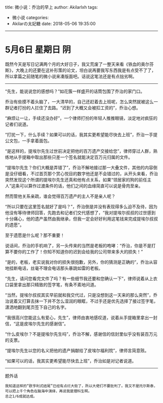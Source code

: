 title: 微小说：乔治的早上
author: Akilarlxh
tags:
  - 微小说
categories:
  - Akilarの太妃糖
date: 2018-05-06 19:35:00
---
# 5月6日 星期日 阴

既然今天是写日记满两个月的大好日子，我又荒废了一整天来看《铁血的奥尔芬斯》，大晚上的还要在这补形策的论文，坦白说再要我写东西我是有点受不了了，所以拿篇之前随笔的微小说来凑版面吧。话说这笔法还是有点拙劣啊。

---

“先生，能说说您的感想吗？”如花簇一样盛开的话筒包围了乔治的家门口。

乔治有些摸不着头脑了，一大清早的，自己还赶着去上班呢，怎么突然就被这么一群记者打扮的人拦住了去路。“迟到了大概又会被扣工资的”，乔治心想。

“麻烦让一让，手续还没办好”，一个律师打扮的年轻人推推眼镜，淡定地对疯狂的记者们说道。

“打扰一下，什么手续？如果可以的话，我其实更希望能尽快去上班”，乔治一手提公文包，一手拿着面包。

“是这样的，提埃尔先生过世前决定把他的百万遗产交接给您”，律师穿过人群，熟练地从手提箱中取出那些只差一个签名就能决定百万元归属的文件。

“提埃尔先生？你们大概是弄错了”，乔治不解地接过那一大叠文件，其他的内容倒是没仔细看，不过首页那个赏心悦目的数字他还是不会错过的，从开头来看，乔治突然发现这个所谓的提埃尔先生还真和他有点关系，如果“领居家的狗的前任主人”这条可以算作过渡条件的话，他们之间的血缘简直可以说是骨肉至亲。

然而管他关系亲疏，谁会觉得百万遗产的主人不是亲人呢？

“所以只要在这里签名就好了是吗？”，乔治倒是并没有表现得多么迫不及待，因为他没有等待律师回答，先跑去和记者们交代感想了，“我对提埃尔叔叔的过世感到十分痛心，他的遗产虽然由我继承，但我一定会好好利用这笔钱来完成提埃尔叔叔的遗愿”。

至于遗愿是什么呢？那不重要！

说话间，乔治的手机响了，另一头传来的当然是老板的咆哮：“乔治，你是不是打算不要你的工作了！你知不知道你的迟到会给我的公司带来多大的损失！”

“是的，老板，老实说我对你的损失很抱歉，另外，你的猜测是正确的”，乔治从容地挂断电话，丝毫不理会电话那头暴跳如雷的老板。

“先生，请问您看完文件了吗？有一些细节我还要和您确认一下”，律师说着从上衣口袋里拿出那只精致的签字笔，有条不紊地问道。

“当然，提埃尔叔叔其实早前就和我交代过，只是没想到这一天来的那么突然”，乔治说着又打算去抹一下并不怎么湿润的眼眶，不过手还是优先选择了接过签字笔，潇洒地翻到尾页签下自己的名字。

“我很高兴您能这么有爱心，先生”，律师由衷地感叹道，说着从手提箱里拿出一封信，“这是皮埃尔先生的感谢信”。

“什么皮埃尔？不是提埃尔先生吗”，乔治不解，感谢信的信封里似乎没有装百万元的支票。

“提埃尔先生以您的名义把他的遗产捐献给了皮埃尔福利院”，律师言简意赅。

“如果可以的话，我其实更希望能尽快去上班”，乔治如是对记者说道。

---

题外话
```
我知道这样的“欧亨利式结尾”已经有点烂大街了，所以大佬们不要批判了。我又不是托尔斯泰，可以把上千个角色在脑海中演绎，再说我是理科生啊。
总之1/6成就达成。
```